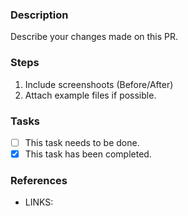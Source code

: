 ### Description

Describe your changes made on this PR.

### Steps

1. Include screenshoots (Before/After)
2. Attach example files if possible.

### Tasks

- [ ] This task needs to be done.
- [x] This task has been completed.

### References

* LINKS:
